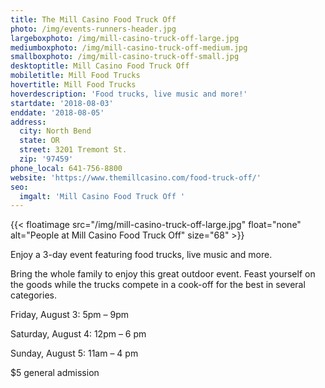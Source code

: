 ```yaml
---
title: The Mill Casino Food Truck Off
photo: /img/events-runners-header.jpg
largeboxphoto: /img/mill-casino-truck-off-large.jpg
mediumboxphoto: /img/mill-casino-truck-off-medium.jpg
smallboxphoto: /img/mill-casino-truck-off-small.jpg
desktoptitle: Mill Casino Food Truck Off
mobiletitle: Mill Food Trucks
hovertitle: Mill Food Trucks
hoverdescription: 'Food trucks, live music and more!'
startdate: '2018-08-03'
enddate: '2018-08-05'
address:
  city: North Bend
  state: OR
  street: 3201 Tremont St.
  zip: '97459'
phone_local: 641-756-8800
website: 'https://www.themillcasino.com/food-truck-off/'
seo:
  imgalt: 'Mill Casino Food Truck Off '
---
```



{{< floatimage src="/img/mill-casino-truck-off-large.jpg" float="none" alt="People at Mill Casino Food Truck Off" size="68" >}}

Enjoy a 3-day event featuring food trucks, live music and more.

Bring the whole family to enjoy this great outdoor event. Feast yourself on the goods while the trucks compete in a cook-off for the best in several categories.

Friday, August 3: 5pm – 9pm

Saturday, August 4: 12pm – 6 pm

Sunday, August 5: 11am – 4 pm

$5 general admission

